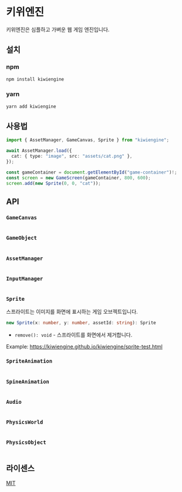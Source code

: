 # 키위엔진

키위엔진은 심플하고 가벼운 웹 게임 엔진입니다.

## 설치

### npm

```bash
npm install kiwiengine
```

### yarn

```bash
yarn add kiwiengine
```

## 사용법

```typescript
import { AssetManager, GameCanvas, Sprite } from "kiwiengine";

await AssetManager.load({
  cat: { type: "image", src: "assets/cat.png" },
});

const gameContainer = document.getElementById("game-container")!;
const screen = new GameScreen(gameContainer, 800, 600);
screen.add(new Sprite(0, 0, "cat"));
```

## API

### `GameCanvas`

```typescript
```

### `GameObject`

```typescript
```

### `AssetManager`

```typescript
```

### `InputManager`

```typescript
```

### `Sprite`

스프라이트는 이미지를 화면에 표시하는 게임 오브젝트입니다.

```typescript
new Sprite(x: number, y: number, assetId: string): Sprite
```

- `remove(): void` - 스프라이트를 화면에서 제거합니다.

Example: https://kiwiengine.github.io/kiwiengine/sprite-test.html

### `SpriteAnimation`

```typescript
```

### `SpineAnimation`

```typescript
```

### `Audio`

```typescript
```

### `PhysicsWorld`

```typescript
```

### `PhysicsObject`

```typescript
```

## 라이센스

[MIT](LICENSE)
